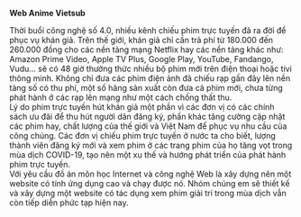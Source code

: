 **Web Anime Vietsub**

Thời buổi công nghệ số 4.0, nhiều kênh chiếu phim trực tuyến đã ra đời để phục vụ khán giả. Trên thế giới, khán giả chỉ cần trả phí từ 180.000 đến 260.000 đồng cho các nền tảng mạng Netflix hay các nền tảng khác như: Amazon Prime Video, Apple TV Plus, Google Play, YouTube, Fandango, Vudu... sẽ có 48 giờ thưởng thức nhiều bộ phim mới trên điện thoại hoặc tivi thông minh. Không chỉ đưa các phim điện ảnh đã chiếu rạp gần đây lên nền tảng số có thu phí, một số hãng sản xuất còn đưa cả phim mới, chưa từng phát hành ở các rạp lên mạng như một cách chống thất thu. <br>
Lý do phim trực tuyến hút khán giả một phần vì các đơn vị có các chính sách ưu đãi để thu hút người dân đăng ký, phần khác tăng cường cập nhật các phim hay, chất lượng của thế giới và Việt Nam để phục vụ nhu cầu của công chúng. Các đơn vị chiếu phim trực tuyến ở nước ta cho biết, lượng thành viên đăng ký mới và xem phim ở các trang phim của họ tăng vọt trong mùa dịch COVID-19, tạo nên một xu thế và hướng phát triển của phát hành phim trực tuyến.<br>
Với yêu cầu đồ án môn học Internet và công nghệ Web là xây dựng nên một website có tính ứng dụng cao và chạy được nó. Nhóm chúng em sẽ thiết kế và xây dựng một website có tác dụng xem phim giải trí trong mùa dịch vẫn còn tiếp diễn phức tạp hiện nay.<br>
